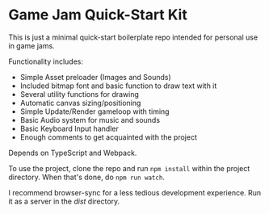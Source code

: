 # Game Jam Quick-Start Kit

This is just a minimal quick-start boilerplate repo intended for personal use in game jams.

Functionality includes:
 - Simple Asset preloader (Images and Sounds)
 - Included bitmap font and basic function to draw text with it
 - Several utility functions for drawing
 - Automatic canvas sizing/positioning
 - Simple Update/Render gameloop with timing
 - Basic Audio system for music and sounds
 - Basic Keyboard Input handler
 - Enough comments to get acquainted with the project

Depends on TypeScript and Webpack.

To use the project, clone the repo and run `npm install` within the project directory.
When that's done, do `npm run watch`. 

I recommend browser-sync for a less tedious development experience.
Run it as a server in the _dist_ directory.  